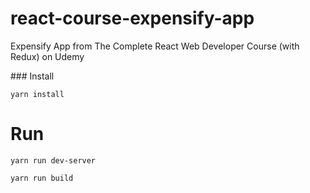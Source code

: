 # react-course-expensify-app
Expensify App from The Complete React Web Developer Course (with Redux) on Udemy

### Install

`yarn install`

# Run

`yarn run dev-server`  

`yarn run build`
